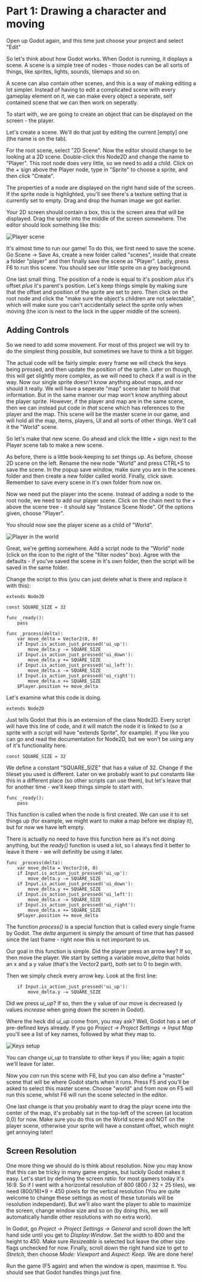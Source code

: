 Part 1: Drawing a character and moving
======================================

Open up Godot again, and this time just choose your project and select "Edit"

So let's think about how Godot works. When Godot is running, it displays a scene. A scene is a simple tree of nodes - those nodes can be all sorts of things, like sprites, lights, sounds, tilemaps and so on.

A scene can also contain other scenes, and this is a way of making editing a lot simpler. Instead of having to edit a complicated scene with every gameplay element on it, we can make every object a seperate, self contained scene that we can then work on seperatly.

To start with, we are going to create an object that can be displayed on the screen - the player.

Let's create a scene. We'll do that just by editing the current [empty] one (the name is on the tab).

For the root scene, select "2D Scene". Now the editor should change to be looking at a 2D scene. Double-click this Node2D and change the name to "Player". This root node does very little, so we need to add a child. Click on the + sign above the Player node, type in "Sprite" to choose a sprite, and then click "Create".

The properties of a node are displayed on the right hand side of the screen. If the sprite node is highlighted, you'll see there's a texture setting that is currently set to empty. Drag and drop the human image we got earlier.

Your 2D screen should contain a box, this is the screen area that will be displayed. Drag the sprite into the middle of the screen somewhere. The editor should look something like this:


![Player scene](https://raw.githubusercontent.com/maximinus/GodotRogueLike/main/tutorials/images/tut1_player_scene.png "Player Scene")


It's almost time to run our game! To do this, we first need to save the scene. Go Scene -> Save As, create a new folder called "scenes", inside that create a folder "player" and then finally save the scene as "Player". Lastly, press F6 to run this scene. You should see our little sprite on a grey background.

One last small thing. The position of a node is equal to it's positiom _plus_ it's offset _plus_ it's parent's position. Let's keep things simple by making sure that the offset and position of the sprite are set to zero. Then click on the root node and click the "make sure the object's children are not selectable", which will make sure you can't accidentally select the sprite only when moving (the icon is next to the lock in the upper middle of the screen).


Adding Controls
---------------

So we need to add some movement. For most of this project we will try to do the simplest thing possible, but sometimes we have to think a bit bigger.

The actual code will be fairly simple: every frame we will check the keys being pressed, and then update the position of the sprite. Later on though, this will get slightly more complex, as we will need to check if a wall is in the way. Now our single sprite doesn't know anything about maps, and nor should it really. We will have a seperate "map" scene later to hold that information. But in the same manner our map won't know anything about the player sprite. However, if the player and map are in the same scene, then we can instead put code in _that_ scene which has references to the player and the map. This scene will be the master scene in our game, and will hold all the map, items, players, UI and all sorts of other things. We'll call it the "World" scene.

So let's make that new scene. Go ahead and click the little + sign next to the Player scene tab to make a new scene.

As before, there is a little book-keeping to set things up. As before, choose 2D scene on the left. Rename the new node "World" and press CTRL+S to save the scene. In the popup save window, make sure you are in the scenes folder and then create a new folder called world. Finally, click save. Remember to save every scene in it's own folder from now on.

Now we need put the player into the scene. Instead of adding a node to the root node, we need to add our player scene. Click on the chain next to the + above the scene tree - it should say "Instance Scene Node". Of the options given, choose "Player".

You should now see the player scene as a child of "World".


![Player in the world](https://raw.githubusercontent.com/maximinus/GodotRogueLike/main/tutorials/images/tut1_player_in_world.png "Player in the world scene")


Great, we're getting somewhere. Add a script node to the "World" node (click on the icon to the right of the "filter nodes" box). Agree with the defaults - if you've saved the scene in it's own folder, then the script will be saved in the same folder.

Change the script to this (you can just delete what is there and replace it with this):

```gdscript
extends Node2D

const SQUARE_SIZE = 32

func _ready():
	pass

func _process(delta):
	var move_delta = Vector2(0, 0)
	if Input.is_action_just_pressed('ui_up'):
		move_delta.y -= SQUARE_SIZE
	if Input.is_action_just_pressed('ui_down'):
		move_delta.y += SQUARE_SIZE
	if Input.is_action_just_pressed('ui_left'):
		move_delta.x -= SQUARE_SIZE
	if Input.is_action_just_pressed('ui_right'):
		move_delta.x += SQUARE_SIZE
	$Player.position += move_delta
```

Let's examine what this code is doing.

```gdscript
extends Node2D
```

Just tells Godot that this is an extension of the class Node2D. Every script will have this line of code, and it will match the node it is linked to (so a sprite with a script will have "extends Sprite", for example). If you like you can go and read the documentation for Node2D, but we won't be using any of it's functionality here.

```gdscript
const SQUARE_SIZE = 32
```

We define a constant "SQUARE_SIZE" that has a value of 32. Change if the tileset you used is different. Later on we probably want to put constants like this in a different place (so other scripts can use them), but let's leave that for another time - we'll keep things simple to start with.

```gdscript
func _ready():
	pass
```

This function is called when the node is first created. We can use it to set things up (for example, we might want to make a map before we display it), but for now we have left empty.

There is actually no need to have this function here as it's not doing anything, but the _ready()_ function is used a lot, so I always find it better to leave it there - we will definitly be using it later.

```gdscript
func _process(delta):
	var move_delta = Vector2(0, 0)
	if Input.is_action_just_pressed('ui_up'):
		move_delta.y -= SQUARE_SIZE
	if Input.is_action_just_pressed('ui_down'):
		move_delta.y += SQUARE_SIZE
	if Input.is_action_just_pressed('ui_left'):
		move_delta.x -= SQUARE_SIZE
	if Input.is_action_just_pressed('ui_right'):
		move_delta.x += SQUARE_SIZE
	$Player.position += move_delta
```

The function _process()_ is a special function that is called every single frame by Godot. The _delta_ argument is simply the amount of time that has passed since the last frame - right now this is not important to us.

Our goal in this function is simple. Did the player press an arrow key? If so, then move the player. We start by setting a variable _move_delta_ that holds an x and a y value (that's the Vector2 part), both set to 0 to begin with.

Then we simply check every arrow key. Look at the first line:

```gdscript
	if Input.is_action_just_pressed('ui_up'):
		move_delta.y -= SQUARE_SIZE
```

Did we press _ui_up_? If so, then the y value of our move is decreased (y values _increase_ when going down the screen in Godot).

Where the heck did _ui_up_ come from, you may ask? Well, Godot has a set of pre-defined keys already. If you go _Project -> Project Settings -> Input Map_ you'll see a list of key names, followed by what they map to.


![Keys setup](https://raw.githubusercontent.com/maximinus/GodotRogueLike/main/tutorials/images/tut1_ui_keys.png "Keys setup")


You can change _ui_up_ to translate to other keys if you like; again a topic we'll leave for later.

Now you _can_ run this scene with F6, but you can also define a "master" scene that will be where Godot starts when it runs. Press F5 and you'll be asked to select this master scene. Choose "world" and from now on F5 will run this scene, whilst F6 will run the scene selected in the editor.

One last change is that you probably want to drag the playr scene into the center of the map, it's probably sat in the top-left of the screen (at location 0,0) for now. Make sure you do this on the World scene and NOT on the player scene, otherwise your sprite will have a constant offset, which might get annoying later!


Screen Resolution
-----------------

One more thing we should do is think about resolution. Now you may know that this can be tricky in many game engines, but luckily Godot makes it easy.
Let's start by defining the screen _ratio_: for most gamers today it's 16:9. So if I went with a horizontal resolution of 800 (800 / 32 = 25 tiles), we need (800/16)\*9 = 450 pixels for the vertical resolution (You are quite welcome to change these settings as most of these tutorials will be resolution independant).
But we'll also want the player to able to maximize the screen, change window size and so on (by doing this, we will automatically handle other resolutions with no extra work).

In Godot, go _Project -> Project Settings -> General_ and scroll down the left hand side until you get to _Display:Window_. Set the width to 800 and the height to 450. Make sure _Resizeable_ is selected but leave the other size flags unchecked for now. Finally, scroll down the right hand size to get to _Stretch_, then choose _Mode: Viewport_ and _Aspect: Keep_. We are done here!

Run the game (F5 again) and when the window is open, maximise it. You should see that Godot handles things just fine.
